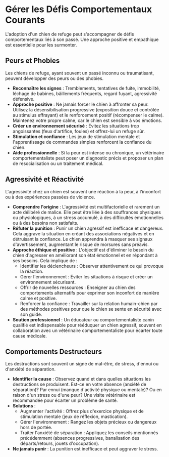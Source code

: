 # Gérer les Défis Comportementaux Courants

L'adoption d'un chien de refuge peut s'accompagner de défis comportementaux liés à son passé. Une approche positive et empathique est essentielle pour les surmonter.

## Peurs et Phobies

Les chiens de refuge, ayant souvent un passé inconnu ou traumatisant, peuvent développer des peurs ou des phobies.

- **Reconnaître les signes** : Tremblements, tentatives de fuite, immobilité, léchage de babines, bâillements fréquents, regard fuyant, agressivité défensive.
- **Approche positive** : Ne jamais forcer le chien à affronter sa peur. Utilisez la désensibilisation progressive (exposition douce et contrôlée au stimulus effrayant) et le renforcement positif (récompenser le calme). Maintenez votre propre calme, car le chien est sensible à vos émotions.
- **Créer un environnement sécurisé** : Évitez les situations trop angoissantes (feux d'artifice, foules) et offrez-lui un refuge sûr.
- **Stimulation et confiance** : Les jeux de stimulation mentale et l'apprentissage de commandes simples renforcent la confiance du chien.
- **Aide professionnelle** : Si la peur est intense ou chronique, un vétérinaire comportementaliste peut poser un diagnostic précis et proposer un plan de resocialisation ou un traitement médical.

## Agressivité et Réactivité

L'agressivité chez un chien est souvent une réaction à la peur, à l'inconfort ou à des expériences passées de violence.

- **Comprendre l'origine** : L'agressivité est multifactorielle et rarement un acte délibéré de malice. Elle peut être liée à des souffrances physiques ou physiologiques, à un stress accumulé, à des difficultés émotionnelles ou à des besoins non satisfaits.
- **Réfuter la punition** : Punir un chien agressif est inefficace et dangereux. Cela aggrave la situation en créant des associations négatives et en détruisant la confiance. Le chien apprendra à masquer ses signaux d'avertissement, augmentant le risque de morsures sans préavis.
- **Approche éthique et positive** : L'objectif est d'éliminer le besoin du chien d'agresser en améliorant son état émotionnel et en répondant à ses besoins. Cela implique de :
    - Identifier les déclencheurs : Observer attentivement ce qui provoque la réaction.
    - Gérer l'environnement : Éviter les situations à risque et créer un environnement sécurisant.
    - Offrir de nouvelles ressources : Enseigner au chien des comportements alternatifs pour exprimer son inconfort de manière calme et positive.
    - Renforcer la confiance : Travailler sur la relation humain-chien par des méthodes positives pour que le chien se sente en sécurité avec son guide.
- **Soutien professionnel** : Un éducateur ou comportementaliste canin qualifié est indispensable pour rééduquer un chien agressif, souvent en collaboration avec un vétérinaire comportementaliste pour écarter toute cause médicale.

## Comportements Destructeurs

Les destructions sont souvent un signe de mal-être, de stress, d'ennui ou d'anxiété de séparation.

- **Identifier la cause** : Observez quand et dans quelles situations les destructions se produisent. Est-ce en votre absence (anxiété de séparation)? Par ennui (manque d'activité physique ou mentale)? Ou en raison d'un stress ou d'une peur? Une visite vétérinaire est recommandée pour écarter un problème de santé.
- **Solutions** :
    - Augmenter l'activité : Offrez plus d'exercice physique et de stimulation mentale (jeux de réflexion, mastication).
    - Gérer l'environnement : Rangez les objets précieux ou dangereux hors de portée.
    - Traiter l'anxiété de séparation : Appliquez les conseils mentionnés précédemment (absences progressives, banalisation des départs/retours, jouets d'occupation).
- **Ne jamais punir** : La punition est inefficace et peut aggraver le stress. 